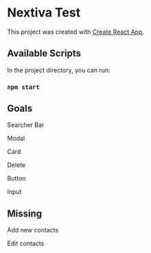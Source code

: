 # Nextiva Test

This project was created with [Create React App](https://github.com/facebook/create-react-app).

## Available Scripts

In the project directory, you can run:

### `npm start`

## Goals

Searcher Bar

Modal

Card

Delete

Button

Input

## Missing

Add new contacts

Edit contacts
